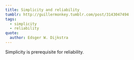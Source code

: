 ```yaml
---
title: Simplicity and reliability
tumblr: http://guillermonkey.tumblr.com/post/3143047494
tags:
  - simplicity
  - reliability
quote:
  author: Edsger W. Dijkstra
---
```


Simplicity is prerequisite for reliability.
